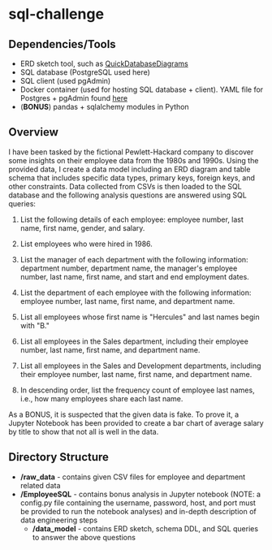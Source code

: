# sql-challenge

## Dependencies/Tools
* ERD sketch tool, such as [QuickDatabaseDiagrams](http://www.quickdatabasediagrams.com/)
* SQL database (PostgreSQL used here)
* SQL client (used pgAdmin)
* Docker container (used for hosting SQL database + client). YAML file for Postgres + pgAdmin found [here](https://github.com/khezen/compose-postgres)
* (**BONUS**) pandas + sqlalchemy modules in Python

## Overview
I have been tasked by the fictional Pewlett-Hackard company to discover some insights on their employee data from the 1980s and 1990s. Using the provided data, I create a data model including an ERD diagram and table schema that includes specific data types, primary keys, foreign keys, and other constraints. Data collected from CSVs is then loaded to the SQL database and the following analysis questions are answered using SQL queries:

1. List the following details of each employee: employee number, last name, first name, gender, and salary.

2. List employees who were hired in 1986.

3. List the manager of each department with the following information: department number, department name, the manager's employee number, last name, first name, and start and end employment dates.

4. List the department of each employee with the following information: employee number, last name, first name, and department name.

5. List all employees whose first name is "Hercules" and last names begin with "B."

6. List all employees in the Sales department, including their employee number, last name, first name, and department name.

7. List all employees in the Sales and Development departments, including their employee number, last name, first name, and department name.

8. In descending order, list the frequency count of employee last names, i.e., how many employees share each last name.

As a BONUS, it is suspected that the given data is fake. To prove it, a Jupyter Notebook has been provided to create a bar chart of average salary by title to show that not all is well in the data.

## Directory Structure
* **/raw_data** - contains given CSV files for employee and department related data
* **/EmployeeSQL** - contains bonus analysis in Jupyter notebook (NOTE: a config.py file containing the username, password, host, and port must be provided to run the notebook analyses) and in-depth description of data engineering steps
    * **/data_model** - contains ERD sketch, schema DDL, and SQL queries to answer the above questions